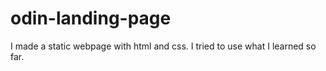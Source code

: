 # odin-landing-page

I made a static webpage with html and css. I tried to use what I learned so far. 